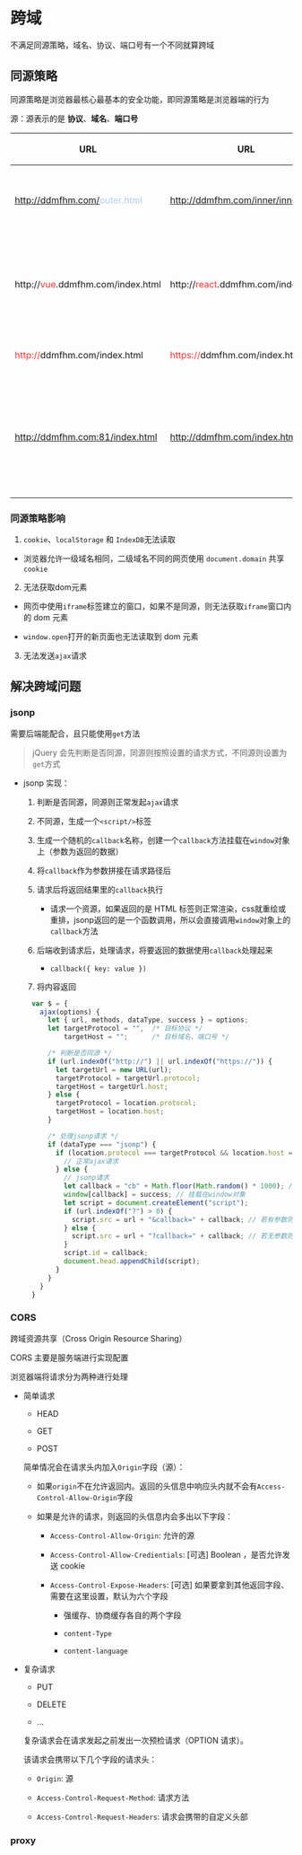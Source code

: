 # 跨域

不满足同源策略，域名、协议、端口号有一个不同就算跨域

## 同源策略

同源策略是浏览器最核心最基本的安全功能，即同源策略是浏览器端的行为

源：源表示的是 **协议**、**域名**、**端口号**

URL | URL | 结果| 原因
---|---|---|---|
http://ddmfhm.com/<font color="#abcdef">outer.html</font> | http://ddmfhm.com/inner/inner.html | 同源 | 路径不同也视为同源
http://<font color="#ff3333">vue</font>.ddmfhm.com/index.html | http://<font color="#ff3333">react</font>.ddmfhm.com/index.html | 不同源 | 域名不同（二级域名也要相同）
<font color="#ff3333">http://</font>ddmfhm.com/index.html | <font color="#ff3333">https://</font>ddmfhm.com/index.html | 不同源 | 协议不同
http://ddmfhm.com:81/index.html | http://ddmfhm.com/index.html | 不同源 | http协议不写明端口号，默认80端口

### 同源策略影响

1. `cookie`、`localStorage` 和 `IndexDB`无法读取

  - 浏览器允许一级域名相同，二级域名不同的网页使用 `document.domain` 共享`cookie`

2. 无法获取dom元素

  - 网页中使用`iframe`标签建立的窗口，如果不是同源，则无法获取`iframe`窗口内的 dom 元素

  - `window.open`打开的新页面也无法读取到 dom 元素

3. 无法发送`ajax`请求

## 解决跨域问题

### jsonp

需要后端能配合，且只能使用`get`方法

> jQuery 会先判断是否同源，同源则按照设置的请求方式，不同源则设置为`get`方式

- jsonp 实现：

  1. 判断是否同源，同源则正常发起`ajax`请求

  2. 不同源，生成一个`<script/>`标签

  3. 生成一个随机的`callback`名称，创建一个`callback`方法挂载在`window`对象上（参数为返回的数据）

  4. 将`callback`作为参数拼接在请求路径后

  5. 请求后将返回结果里的`callback`执行
    
     - 请求一个资源，如果返回的是 HTML 标签则正常渲染，css就重绘或重排，jsonp返回的是一个函数调用，所以会直接调用`window`对象上的`callback`方法
  
  6. 后端收到请求后，处理请求，将要返回的数据使用`callback`处理起来

     - `callback({ key: value })`

  7. 将内容返回

  ```js
    var $ = {
      ajax(options) {
        let { url, methods, dataType, success } = options;
        let targetProtocol = "",  /* 目标协议 */
            targetHost = "";      /* 目标域名、端口号 */

        /* 判断是否同源 */
        if (url.indexOf("http://") || url.indexOf("https://")) {
          let targetUrl = new URL(url);
          targetProtocol = targetUrl.protocol;
          targetHost = targetUrl.host;
        } else {
          targetProtocol = location.protocol;
          targetHost = location.host;
        }

        /* 处理jsonp请求 */
        if (dataType === "jsonp") {
          if (location.protocol === targetProtocol && location.host === targetHost) {
            // 正常ajax请求
          } else {
            // jsonp请求
            let callback = "cb" + Math.floor(Math.random() * 1000); // 生成随机的callback函数名称
            window[callback] = success; // 挂载在window对象
            let script = document.createElement("script");
            if (url.indexOf("?") > 0) {
              script.src = url + "&callback=" + callback; // 若有参数则在参数后面拼接callback
            } else {
              script.src = url + "?callback=" + callback; // 若无参数则在参数后面添加callback
            }
            script.id = callback;
            document.head.appendChild(script);
          }
        }
      }
    } 
  ```

### CORS

跨域资源共享（Cross Origin Resource Sharing）

CORS 主要是服务端进行实现配置

浏览器端将请求分为两种进行处理

- 简单请求

  - HEAD

  - GET

  - POST

  简单情况会在请求头内加入`Origin`字段（源）：

  - 如果`origin`不在允许返回内。返回的头信息中响应头内就不会有`Access-Control-Allow-Origin`字段

  - 如果是允许的请求，则返回的头信息内会多出以下字段：

    - `Access-Control-Allow-Origin`: 允许的源

    - `Access-Control-Allow-Credientials`: [可选] Boolean ，是否允许发送 cookie

    - `Access-Control-Expose-Headers`: [可选] 如果要拿到其他返回字段、需要在这里设置，默认为六个字段

      - 强缓存、协商缓存各自的两个字段

      - `content-Type`

      - `content-language`
  
- 复杂请求

  - PUT

  - DELETE

  - ...

  复杂请求会在请求发起之前发出一次预检请求（OPTION 请求）。

  该请求会携带以下几个字段的请求头：

    - `Origin`: 源

    - `Access-Control-Request-Method`: 请求方法

    - `Access-Control-Request-Headers`: 请求会携带的自定义头部

### proxy


